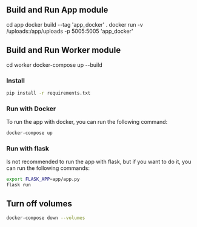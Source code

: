 ## Build and Run App module

cd app
docker build --tag 'app_docker' .
docker run -v /uploads:/app/uploads -p 5005:5005 'app_docker'

## Build and Run Worker module

cd worker
docker-compose up --build

### Install

```bash
pip install -r requirements.txt
```

### Run with Docker

To run the app with docker, you can run the following command:

```bash
docker-compose up
```

### Run with flask

Is not recommended to run the app with flask, but if you want to do it, you can run the following commands:

```bash
export FLASK_APP=app/app.py
flask run
```

## Turn off volumes

```bash
docker-compose down --volumes
```
